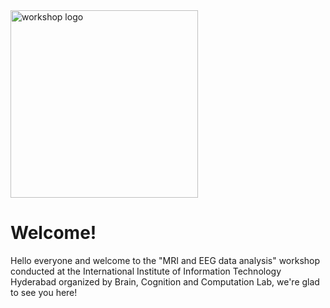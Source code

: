 <img src="https://nipy.org/img/nipy.svg" alt="workshop logo" width="300" style="margin:0 0 0 0"/>

# Welcome!
Hello everyone and welcome to the "MRI and EEG data analysis" workshop conducted at the International Institute of Information Technology Hyderabad organized by Brain, Cognition and Computation Lab, we're glad to see you here!
